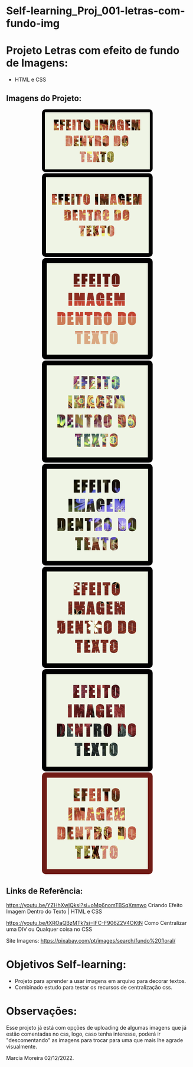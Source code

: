 # Self-learning_Proj_001-letras-com-fundo-img

# Projeto Letras com efeito de fundo de Imagens:

- HTML e CSS

## Imagens do Projeto:
<!-- style="display: flex; justify-content: center; text-align: center; gap: 20px;" -->
<div style="display: inline_block" align="center">
   <!-- ![Captura de Tela](./img-readme/readme_001.png) -->
   <img src="./img-readme/readme_001.png" alt="Captura de Tela 1" width="300" style="margin-right: 10px; border-radius: 10px;">
   
   <!-- ![Captura de Tela](./img-readme/readme_002.png) -->
   <img src="./img-readme/readme_008.png" alt="Captura de Tela 2" width="300" style="margin-right: 10px; border-radius: 10px;">
   
   <!-- ![Captura de Tela](./img-readme/readme_003.png) -->
   <img src="./img-readme/readme_003.png" alt="Captura de Tela 3" width="300" style="margin-right: 10px; border-radius: 10px;">
   
   <!-- ![Captura de Tela](./img-readme/readme_004.png) -->
   <img src="./img-readme/readme_004.png" alt="Captura de Tela 4" width="300" style="margin-right: 10px; border-radius: 10px;">
   
   <!-- ![Captura de Tela](./img-readme/readme_005.png) -->
   <img src="./img-readme/readme_005.png" alt="Captura de Tela 5" width="300" style="margin-right: 10px; border-radius: 10px;">

   <!-- ![Captura de Tela](./img-readme/readme_006.png) -->
   <img src="./img-readme/readme_006.png" alt="Captura de Tela 6" width="300" style="margin-right: 10px; border-radius: 10px;">

   <!-- ![Captura de Tela](./img-readme/readme_007.png) -->
   <img src="./img-readme/readme_007.png" alt="Captura de Tela 7" width="300" style="margin-right: 10px; border-radius: 10px;">

   <!-- ![Captura de Tela](./img-readme/readme_008.png) -->
   <img src="./img-readme/readme_002.png" alt="Captura de Tela 8" width="300" style="margin-right: 10px; border-radius: 10px;">
</div>

## Links de Referência:

https://youtu.be/YZHhXwIQksI?si=oMp6nomTBSqXmnwo
Criando Efeito Imagem Dentro do Texto | HTML e CSS

https://youtu.be/tXROaQBzMTk?si=IFC-F906Z2V4OKtN
Como Centralizar uma DIV ou Qualquer coisa no CSS

Site Imagens: https://pixabay.com/pt/images/search/fundo%20floral/

# Objetivos Self-learning:

- Projeto para aprender a usar imagens em arquivo para decorar textos.
- Combinado estudo para testar os recursos de centralização css.

# Observações:

Esse projeto já está com opções de uploading de algumas imagens que já estão comentadas no css, logo, caso tenha interesse, poderá ir "descomentando" as imagens para trocar para uma que mais lhe agrade visualmente.

Marcia Moreira
02/12/2022.

